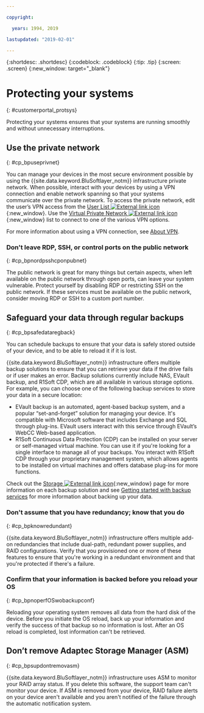```yaml
---

copyright:

  years: 1994, 2019

lastupdated: "2019-02-01"

---
```


{:shortdesc: .shortdesc}
{:codeblock: .codeblock}
{:tip: .tip}
{:screen: .screen}
{:new_window: target="_blank"}


# Protecting your systems
{: #customerportal_protsys}

Protecting your systems ensures that your systems are running smoothly and without unnecessary interruptions.

## Use the private network
{: #cp_bpuseprivnet}

You can manage your devices in the most secure environment possible by using the {{site.data.keyword.BluSoftlayer_notm}} infrastructure private network. When possible, interact with your devices by using a VPN connection and enable network spanning so that your systems communicate over the private network. To access the private network, edit the user’s VPN access from the [User List ![External link icon](../icons/launch-glyph.svg)](https://control.softlayer.com/account/user/list){:new_window}. Use the [Virtual Private Network ![External link icon](../icons/launch-glyph.svg)](http://www.softlayer.com/vpn-access){:new_window} list to connect to one of the various VPN options.

For more information about using a VPN connection, see [About VPN](/docs/infrastructure/iaas-vpn/about-vpn.html).

### Don't leave RDP, SSH, or control ports on the public network
{: #cp_bpnordpsshcponpubnet}

The public network is great for many things but certain aspects, when left available on the public network through open ports, can leave your system vulnerable. Protect yourself by disabling RDP or restricting SSH on the public network. If these services must be available on the public network, consider moving RDP or SSH to a custom port number.

## Safeguard your data through regular backups
{: #cp_bpsafedataregback}

You can schedule backups to ensure that your data is safely stored outside of your device, and to be able to reload it if it is lost.

{{site.data.keyword.BluSoftlayer_notm}} infrastructure offers multiple backup solutions to ensure that you can retrieve your data if the drive fails or if user makes an error. Backup solutions currently include NAS, EVault backup, and R1Soft CDP, which are all available in various storage options.
For example, you can choose one of the following backup services to store your data in a secure location:
  * EVault backup is an automated, agent-based backup system, and a popular “set-and-forget” solution for managing your device. It's compatible with Microsoft software that includes Exchange and SQL through plug-ins. EVault users interact with this service through EVault’s WebCC Web-based application.
  * R1Soft Continuous Data Protection (CDP) can be installed on your server or self-managed virtual machine. You can use it if you're looking for a single interface to manage all of your backups. You interact with R1Soft CDP through your proprietary management system, which allows agents to be installed on virtual machines and offers database plug-ins for more functions.

 Check out the [Storage ![External link icon](../icons/launch-glyph.svg)](http://www.softlayer.com/services/storagelayer/){:new_window} page for more information on each backup solution and see [Getting started with backup services](/docs/infrastructure/Backup/index.html) for more information about backing up your data.

### Don't assume that you have redundancy; know that you do
{: #cp_bpknowredundant}

{{site.data.keyword.BluSoftlayer_notm}} infrastructure offers multiple add-on redundancies that include dual-path, redundant power supplies, and RAID configurations. Verify that you provisioned one or more of these features to ensure that you're working in a redundant environment and that you're protected if there's a failure.

### Confirm that your information is backed before you reload your OS
{: #cp_bpnoperfOSwobackupconf}

Reloading your operating system removes all data from the hard disk of the device. Before you initiate the OS reload, back up your information and verify the success of that backup so no information is lost. After an OS reload is completed, lost information can't be retrieved.

## Don’t remove Adaptec Storage Manager (ASM)
{: #cp_bpsupdontremovasm}

 {{site.data.keyword.BluSoftlayer_notm}} infrastructure uses ASM to monitor your RAID array status. If you delete this software, the support team can't monitor your device. If ASM is removed from your device, RAID failure alerts on your device aren't available and you aren't notified of the failure through the automatic notification system.
